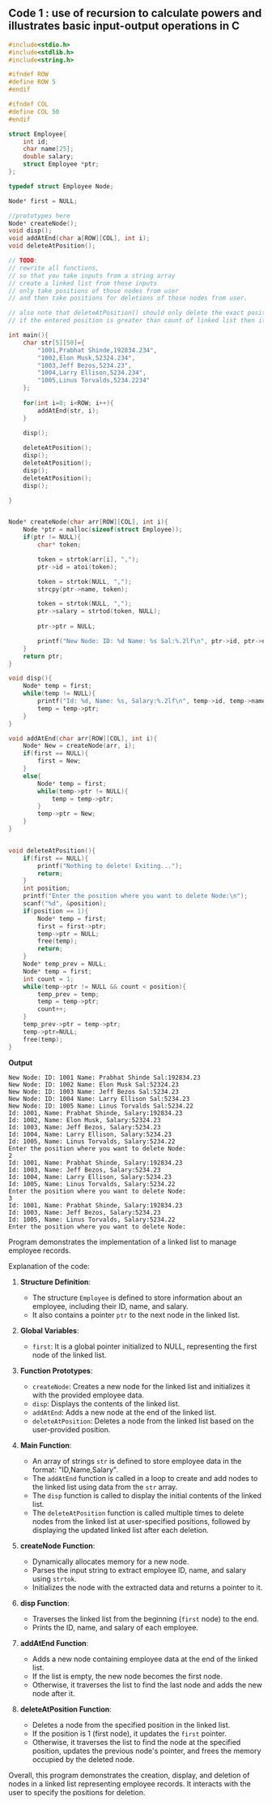 ## Code 1 : use of recursion to calculate powers and illustrates basic input-output operations in C 
```c
#include<stdio.h>
#include<stdlib.h>
#include<string.h>

#ifndef ROW
#define ROW 5
#endif

#ifndef COL
#define COL 50
#endif

struct Employee{
	int id;
	char name[25];
	double salary;
	struct Employee *ptr;
};

typedef struct Employee Node;

Node* first = NULL;

//prototypes here 
Node* createNode();
void disp();
void addAtEnd(char a[ROW][COL], int i);
void deleteAtPosition();

// TODO:
// rewrite all functions,
// so that you take inputs from a string array
// create a linked list from those inputs
// only take positions of those nodes from user
// and then take positions for deletions of those nodes from user.

// also note that deleteAtPosition() should only delete the exact position only!
// if the entered position is greater than count of linked list then it should show error msg.

int main(){
	char str[5][50]={
		"1001,Prabhat Shinde,192834.234", 
		"1002,Elon Musk,52324.234", 
		"1003,Jeff Bezos,5234.23",
		"1004,Larry Ellison,5234.234",
		"1005,Linus Torvalds,5234.2234"
	};
	
	for(int i=0; i<ROW; i++){
		addAtEnd(str, i);
	}

	disp();
	
	deleteAtPosition();
	disp();
	deleteAtPosition();
	disp();
	deleteAtPosition();
	disp();

}


Node* createNode(char arr[ROW][COL], int i){
	Node *ptr = malloc(sizeof(struct Employee));
	if(ptr != NULL){
		char* token;

		token = strtok(arr[i], ",");
		ptr->id = atoi(token);

		token = strtok(NULL, ",");
		strcpy(ptr->name, token);

		token = strtok(NULL, ",");
		ptr->salary = strtod(token, NULL);
	
		ptr->ptr = NULL;

		printf("New Node: ID: %d Name: %s Sal:%.2lf\n", ptr->id, ptr->name, ptr->salary);
	}
	return ptr;
}

void disp(){
	Node* temp = first;
	while(temp != NULL){
		printf("Id: %d, Name: %s, Salary:%.2lf\n", temp->id, temp->name, temp->salary);
		temp = temp->ptr;
	}
}

void addAtEnd(char arr[ROW][COL], int i){
	Node* New = createNode(arr, i);
	if(first == NULL){
		first = New;
	}
	else{
		Node* temp = first;
		while(temp->ptr != NULL){
			temp = temp->ptr;
		}
		temp->ptr = New;
	}
}


void deleteAtPosition(){
	if(first == NULL){
		printf("Nothing to delete! Exiting...");
		return;
	}
	int position;
	printf("Enter the position where you want to delete Node:\n");
	scanf("%d", &position);
	if(position == 1){
		Node* temp = first;
		first = first->ptr;
		temp->ptr = NULL;
		free(temp);
		return;
	}
	Node* temp_prev = NULL;
	Node* temp = first;
	int count = 1;
	while(temp->ptr != NULL && count < position){
		temp_prev = temp;
		temp = temp->ptr;
		count++;
	}
	temp_prev->ptr = temp->ptr;
	temp->ptr=NULL;
	free(temp);
}
```
**Output**
```
New Node: ID: 1001 Name: Prabhat Shinde Sal:192834.23
New Node: ID: 1002 Name: Elon Musk Sal:52324.23
New Node: ID: 1003 Name: Jeff Bezos Sal:5234.23
New Node: ID: 1004 Name: Larry Ellison Sal:5234.23
New Node: ID: 1005 Name: Linus Torvalds Sal:5234.22
Id: 1001, Name: Prabhat Shinde, Salary:192834.23
Id: 1002, Name: Elon Musk, Salary:52324.23
Id: 1003, Name: Jeff Bezos, Salary:5234.23
Id: 1004, Name: Larry Ellison, Salary:5234.23
Id: 1005, Name: Linus Torvalds, Salary:5234.22
Enter the position where you want to delete Node:
2
Id: 1001, Name: Prabhat Shinde, Salary:192834.23
Id: 1003, Name: Jeff Bezos, Salary:5234.23
Id: 1004, Name: Larry Ellison, Salary:5234.23
Id: 1005, Name: Linus Torvalds, Salary:5234.22
Enter the position where you want to delete Node:
3
Id: 1001, Name: Prabhat Shinde, Salary:192834.23
Id: 1003, Name: Jeff Bezos, Salary:5234.23
Id: 1005, Name: Linus Torvalds, Salary:5234.22
Enter the position where you want to delete Node:
```

Program demonstrates the implementation of a linked list to manage employee records. 

Explanation of the code:

1. **Structure Definition**: 
   - The structure `Employee` is defined to store information about an employee, including their ID, name, and salary.
   - It also contains a pointer `ptr` to the next node in the linked list.

2. **Global Variables**: 
   - `first`: It is a global pointer initialized to NULL, representing the first node of the linked list.

3. **Function Prototypes**:
   - `createNode`: Creates a new node for the linked list and initializes it with the provided employee data.
   - `disp`: Displays the contents of the linked list.
   - `addAtEnd`: Adds a new node at the end of the linked list.
   - `deleteAtPosition`: Deletes a node from the linked list based on the user-provided position.

4. **Main Function**:
   - An array of strings `str` is defined to store employee data in the format: "ID,Name,Salary".
   - The `addAtEnd` function is called in a loop to create and add nodes to the linked list using data from the `str` array.
   - The `disp` function is called to display the initial contents of the linked list.
   - The `deleteAtPosition` function is called multiple times to delete nodes from the linked list at user-specified positions, followed by displaying the updated linked list after each deletion.

5. **createNode Function**:
   - Dynamically allocates memory for a new node.
   - Parses the input string to extract employee ID, name, and salary using `strtok`.
   - Initializes the node with the extracted data and returns a pointer to it.

6. **disp Function**:
   - Traverses the linked list from the beginning (`first` node) to the end.
   - Prints the ID, name, and salary of each employee.

7. **addAtEnd Function**:
   - Adds a new node containing employee data at the end of the linked list.
   - If the list is empty, the new node becomes the first node.
   - Otherwise, it traverses the list to find the last node and adds the new node after it.

8. **deleteAtPosition Function**:
   - Deletes a node from the specified position in the linked list.
   - If the position is 1 (first node), it updates the `first` pointer.
   - Otherwise, it traverses the list to find the node at the specified position, updates the previous node's pointer, and frees the memory occupied by the deleted node.

Overall, this program demonstrates the creation, display, and deletion of nodes in a linked list representing employee records. It interacts with the user to specify the positions for deletion.
